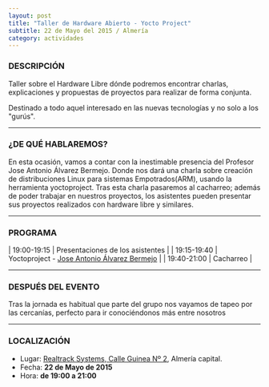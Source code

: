 ```yaml
---
layout: post
title: "Taller de Hardware Abierto - Yocto Project"
subtitle: 22 de Mayo del 2015 / Almería
category: actividades
---
```


### DESCRIPCIÓN

Taller sobre el Hardware Libre dónde podremos encontrar charlas, explicaciones
y propuestas de proyectos para realizar de forma conjunta.

Destinado a todo aquel interesado en las nuevas tecnologías y no solo a los
"gurús".

---


### ¿DE QUÉ HABLAREMOS?

En esta ocasión, vamos a contar con la inestimable presencia del Profesor Jose Antonio Álvarez Bermejo. Donde nos dará una charla sobre creación de distribuciones Linux para sistemas Empotrados(ARM), usando la herramienta yoctoproject. Tras esta charla pasaremos al cacharreo; además de poder trabajar en nuestros proyectos, los asistentes pueden presentar sus proyectos realizados con hardware libre y similares.

---

### PROGRAMA

| 19:00-19:15   | Presentaciones de los asistentes  |
| 19:15-19:40   | Yoctoproject - [Jose Antonio Álvarez Bermejo](http://twitter.com/jaberme)   |
| 19:40-21:00 	| Cacharreo |

---

### DESPUÉS DEL EVENTO

Tras la jornada es habitual que parte del grupo nos vayamos de tapeo por las cercanías, perfecto para ir conociéndonos más entre nosotros

---

### LOCALIZACIÓN

* Lugar: [Realtrack Systems, Calle Guinea Nº 2][1], Almería capital.
* Fecha: **22 de Mayo de 2015**
* Hora: **de 19:00 a 21:00**


[1]: http://bit.ly/RealTrackSystems
